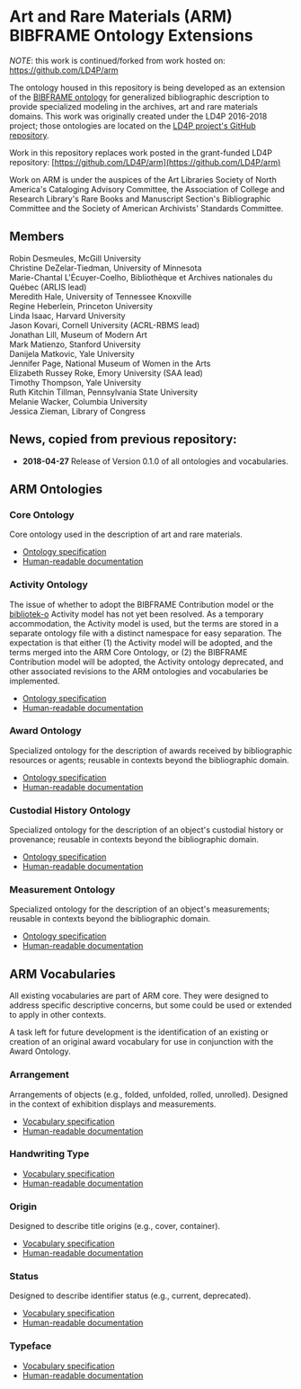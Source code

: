 Art and Rare Materials (ARM) BIBFRAME Ontology Extensions
==========================

*NOTE*: this work is continued/forked from work hosted on: https://github.com/LD4P/arm


The ontology housed in this repository is being developed as an extension of the [BIBFRAME ontology](http://id.loc.gov/ontologies/bibframe/) for generalized bibliographic description to provide specialized modeling in the archives, art and rare materials domains. This work was originally created under the LD4P 2016-2018 project; those ontologies are located on the [LD4P project's GitHub repository](https://github.com/LD4P/arm). 

Work in this repository replaces work posted in the grant-funded LD4P repository: [https://github.com/LD4P/arm](https://github.com/LD4P/arm)

Work on ARM is under the auspices of the Art Libraries Society of North America's Cataloging Advisory Committee, the Association of College and Research Library's Rare Books and Manuscript Section's Bibliographic Committee and the Society of American Archivists' Standards Committee.

Members
-------

Robin Desmeules, McGill University  
Christine DeZelar-Tiedman, University of Minnesota  
Marie-Chantal L'Écuyer-Coelho, Bibliothèque et Archives nationales du Québec (ARLIS lead)  
Meredith Hale, University of Tennessee Knoxville  
Regine Heberlein, Princeton University  
Linda Isaac, Harvard University  
Jason Kovari, Cornell University (ACRL-RBMS lead)  
Jonathan Lill, Museum of Modern Art  
Mark Matienzo, Stanford University  
Danijela Matkovic, Yale University  
Jennifer Page, National Museum of Women in the Arts  
Elizabeth Russey Roke, Emory University (SAA lead)  
Timothy Thompson, Yale University  
Ruth Kitchin Tillman, Pennsylvania State University  
Melanie Wacker, Columbia University  
Jessica Zieman, Library of Congress  



<a name="news">News, copied from previous repository:</a>
-------------

* **2018-04-27** Release of Version 0.1.0 of all ontologies and vocabularies.


<a name="ontologies">ARM Ontologies</a>
-------

### Core Ontology

Core ontology used in the description of art and rare materials.

* [Ontology specification](https://w3id.org/arm/core/ontology/0.1/core.rdf)
* [Human-readable documentation](https://w3id.org/arm/core/ontology/0.1/core.html)

### <a name="activity">Activity Ontology</activity>

The issue of whether to adopt the BIBFRAME Contribution model or the [bibliotek-o](http://bibliotek-o.org) Activity model has not yet been resolved. As a temporary accommodation, the Activity model is used, but the terms are stored in a separate ontology file
with a distinct namespace for easy separation. The expectation is that either (1) the Activity model will be adopted, and the terms merged into the ARM Core Ontology, or (2) the BIBFRAME Contribution model will be adopted, the Activity ontology deprecated, and
other associated revisions to the ARM ontologies and vocabularies be implemented. 

* [Ontology specification](https://w3id.org/arm/activity/ontology/0.1/activity.rdf)
* [Human-readable documentation](https://w3id.org/arm/activity/ontology/0.1/activity.html)

### Award Ontology

Specialized ontology for the description of awards received by bibliographic resources or agents; reusable in contexts beyond the bibliographic domain.

* [Ontology specification](https://w3id.org/arm/award/ontology/0.1/award.rdf)
* [Human-readable documentation](https://w3id.org/arm/award/ontology/0.1/award.html)

### Custodial History Ontology

Specialized ontology for the description of an object's custodial history or provenance; reusable in contexts beyond the bibliographic domain.

* [Ontology specification](https://w3id.org/arm/custodial_history/ontology/0.1/custodial_history.rdf)
* [Human-readable documentation](https://w3id.org/arm/custodial_history/ontology/0.1/custodial_history.html)

### Measurement Ontology

Specialized ontology for the description of an object's measurements; reusable in contexts beyond the bibliographic domain.

* [Ontology specification](https://w3id.org/arm/measurement/ontology/0.1/measurement.rdf)
* [Human-readable documentation](https://w3id.org/arm/measurement/ontology/0.1/measurement.html)


<a name="vocabularies">ARM Vocabularies</a>
-----------

All existing vocabularies are part of ARM core. They were designed to address specific descriptive concerns, but some could be used or extended to apply in other contexts.

A task left for future development is the identification of an existing or creation of an original award vocabulary for use in conjunction with the Award Ontology.

### Arrangement

Arrangements of objects (e.g., folded, unfolded, rolled, unrolled). Designed in the context of exhibition displays and measurements.

* [Vocabulary specification](https://w3id.org/arm/core/vocabularies/arrangement/0.1/arrangement.rdf)
* [Human-readable documentation](https://w3id.org/arm/core/vocabularies/arrangement/0.1/arrangement.html)


### Handwriting Type

* [Vocabulary specification](https://w3id.org/arm/core/vocabularies/handwriting_type/0.1/handwriting_type.rdf)
* [Human-readable documentation](https://w3id.org/arm/core/vocabularies/handwriting_type/0.1/handwriting_type.html)


### Origin

Designed to describe title origins (e.g., cover, container).

* [Vocabulary specification](https://w3id.org/arm/core/vocabularies/origin/0.1/origin.rdf)
* [Human-readable documentation](https://w3id.org/arm/core/vocabularies/origin/0.1/origin.html)


### Status

Designed to describe identifier status (e.g., current, deprecated).

* [Vocabulary specification](https://w3id.org/arm/core/vocabularies/status/0.1/status.rdf)
* [Human-readable documentation](https://w3id.org/arm/core/vocabularies/status/0.1/status.html)


### Typeface

* [Vocabulary specification](https://w3id.org/arm/core/vocabularies/typeface/0.1/typeface.rdf)
* [Human-readable documentation](https://w3id.org/arm/core/vocabularies/typeface/0.1/typeface.html)


